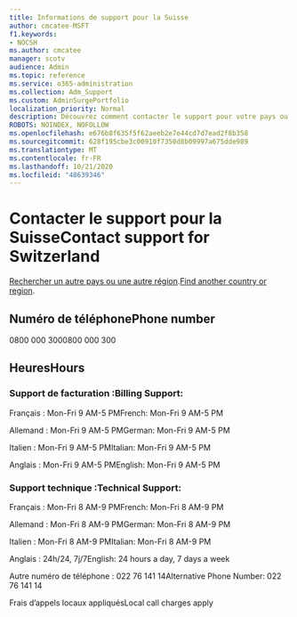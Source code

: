 ```yaml
---
title: Informations de support pour la Suisse
author: cmcatee-MSFT
f1.keywords:
- NOCSH
ms.author: cmcatee
manager: scotv
audience: Admin
ms.topic: reference
ms.service: o365-administration
ms.collection: Adm_Support
ms.custom: AdminSurgePortfolio
localization_priority: Normal
description: Découvrez comment contacter le support pour votre pays ou région.
ROBOTS: NOINDEX, NOFOLLOW
ms.openlocfilehash: e676b8f635f5f62aeeb2e7e44cd7d7ead2f8b358
ms.sourcegitcommit: 628f195cbe3c00910f7350d8b09997a675dde989
ms.translationtype: MT
ms.contentlocale: fr-FR
ms.lasthandoff: 10/21/2020
ms.locfileid: "48639346"
---
```

# <a name="contact-support-for-switzerland"></a><span data-ttu-id="f7e28-103">Contacter le support pour la Suisse</span><span class="sxs-lookup"><span data-stu-id="f7e28-103">Contact support for Switzerland</span></span>

<span data-ttu-id="f7e28-104">[Rechercher un autre pays ou une autre région](../contact-support-for-business-products.md).</span><span class="sxs-lookup"><span data-stu-id="f7e28-104">[Find another country or region](../contact-support-for-business-products.md).</span></span>

## <a name="phone-number"></a><span data-ttu-id="f7e28-105">Numéro de téléphone</span><span class="sxs-lookup"><span data-stu-id="f7e28-105">Phone number</span></span>
<span data-ttu-id="f7e28-106">0800 000 300</span><span class="sxs-lookup"><span data-stu-id="f7e28-106">0800 000 300</span></span>

## <a name="hours"></a><span data-ttu-id="f7e28-107">Heures</span><span class="sxs-lookup"><span data-stu-id="f7e28-107">Hours</span></span>
### <a name="billing-support"></a><span data-ttu-id="f7e28-108">Support de facturation :</span><span class="sxs-lookup"><span data-stu-id="f7e28-108">Billing Support:</span></span>

<span data-ttu-id="f7e28-109">Français : Mon-Fri 9 AM-5 PM</span><span class="sxs-lookup"><span data-stu-id="f7e28-109">French: Mon-Fri 9 AM-5 PM</span></span>

<span data-ttu-id="f7e28-110">Allemand : Mon-Fri 9 AM-5 PM</span><span class="sxs-lookup"><span data-stu-id="f7e28-110">German: Mon-Fri 9 AM-5 PM</span></span>

<span data-ttu-id="f7e28-111">Italien : Mon-Fri 9 AM-5 PM</span><span class="sxs-lookup"><span data-stu-id="f7e28-111">Italian: Mon-Fri 9 AM-5 PM</span></span>

<span data-ttu-id="f7e28-112">Anglais : Mon-Fri 9 AM-5 PM</span><span class="sxs-lookup"><span data-stu-id="f7e28-112">English: Mon-Fri 9 AM-5 PM</span></span>

### <a name="technical-support"></a><span data-ttu-id="f7e28-113">Support technique :</span><span class="sxs-lookup"><span data-stu-id="f7e28-113">Technical Support:</span></span>

<span data-ttu-id="f7e28-114">Français : Mon-Fri 8 AM-9 PM</span><span class="sxs-lookup"><span data-stu-id="f7e28-114">French: Mon-Fri 8 AM-9 PM</span></span>

<span data-ttu-id="f7e28-115">Allemand : Mon-Fri 8 AM-9 PM</span><span class="sxs-lookup"><span data-stu-id="f7e28-115">German: Mon-Fri 8 AM-9 PM</span></span>

<span data-ttu-id="f7e28-116">Italien : Mon-Fri 8 AM-9 PM</span><span class="sxs-lookup"><span data-stu-id="f7e28-116">Italian: Mon-Fri 8 AM-9 PM</span></span>

<span data-ttu-id="f7e28-117">Anglais : 24h/24, 7j/7</span><span class="sxs-lookup"><span data-stu-id="f7e28-117">English: 24 hours a day, 7 days a week</span></span>

<span data-ttu-id="f7e28-118">Autre numéro de téléphone : 022 76 141 14</span><span class="sxs-lookup"><span data-stu-id="f7e28-118">Alternative Phone Number: 022 76 141 14</span></span>

<span data-ttu-id="f7e28-119">Frais d’appels locaux appliqués</span><span class="sxs-lookup"><span data-stu-id="f7e28-119">Local call charges apply</span></span>
